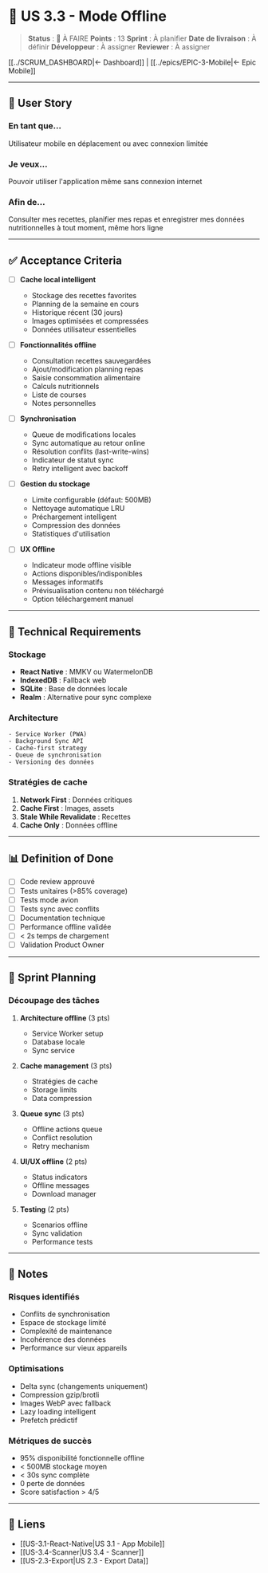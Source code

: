 # 🔌 US 3.3 - Mode Offline

> **Status** : 📝 À FAIRE
> **Points** : 13
> **Sprint** : À planifier
> **Date de livraison** : À définir
> **Développeur** : À assigner
> **Reviewer** : À assigner

[[../SCRUM_DASHBOARD|← Dashboard]] | [[../epics/EPIC-3-Mobile|← Epic Mobile]]

---

## 📝 User Story

### En tant que...
Utilisateur mobile en déplacement ou avec connexion limitée

### Je veux...
Pouvoir utiliser l'application même sans connexion internet

### Afin de...
Consulter mes recettes, planifier mes repas et enregistrer mes données nutritionnelles à tout moment, même hors ligne

---

## ✅ Acceptance Criteria

- [ ] **Cache local intelligent**
  - Stockage des recettes favorites
  - Planning de la semaine en cours
  - Historique récent (30 jours)
  - Images optimisées et compressées
  - Données utilisateur essentielles

- [ ] **Fonctionnalités offline**
  - Consultation recettes sauvegardées
  - Ajout/modification planning repas
  - Saisie consommation alimentaire
  - Calculs nutritionnels
  - Liste de courses
  - Notes personnelles

- [ ] **Synchronisation**
  - Queue de modifications locales
  - Sync automatique au retour online
  - Résolution conflits (last-write-wins)
  - Indicateur de statut sync
  - Retry intelligent avec backoff

- [ ] **Gestion du stockage**
  - Limite configurable (défaut: 500MB)
  - Nettoyage automatique LRU
  - Préchargement intelligent
  - Compression des données
  - Statistiques d'utilisation

- [ ] **UX Offline**
  - Indicateur mode offline visible
  - Actions disponibles/indisponibles
  - Messages informatifs
  - Prévisualisation contenu non téléchargé
  - Option téléchargement manuel

---

## 🔧 Technical Requirements

### Stockage
- **React Native** : MMKV ou WatermelonDB
- **IndexedDB** : Fallback web
- **SQLite** : Base de données locale
- **Realm** : Alternative pour sync complexe

### Architecture
```
- Service Worker (PWA)
- Background Sync API
- Cache-first strategy
- Queue de synchronisation
- Versioning des données
```

### Stratégies de cache
1. **Network First** : Données critiques
2. **Cache First** : Images, assets
3. **Stale While Revalidate** : Recettes
4. **Cache Only** : Données offline

---

## 📊 Definition of Done

- [ ] Code review approuvé
- [ ] Tests unitaires (>85% coverage)
- [ ] Tests mode avion
- [ ] Tests sync avec conflits
- [ ] Documentation technique
- [ ] Performance offline validée
- [ ] < 2s temps de chargement
- [ ] Validation Product Owner

---

## 🎯 Sprint Planning

### Découpage des tâches
1. **Architecture offline** (3 pts)
   - Service Worker setup
   - Database locale
   - Sync service

2. **Cache management** (3 pts)
   - Stratégies de cache
   - Storage limits
   - Data compression

3. **Queue sync** (3 pts)
   - Offline actions queue
   - Conflict resolution
   - Retry mechanism

4. **UI/UX offline** (2 pts)
   - Status indicators
   - Offline messages
   - Download manager

5. **Testing** (2 pts)
   - Scenarios offline
   - Sync validation
   - Performance tests

---

## 📝 Notes

### Risques identifiés
- Conflits de synchronisation
- Espace de stockage limité
- Complexité de maintenance
- Incohérence des données
- Performance sur vieux appareils

### Optimisations
- Delta sync (changements uniquement)
- Compression gzip/brotli
- Images WebP avec fallback
- Lazy loading intelligent
- Prefetch prédictif

### Métriques de succès
- 95% disponibilité fonctionnelle offline
- < 500MB stockage moyen
- < 30s sync complète
- 0 perte de données
- Score satisfaction > 4/5

---

## 🔗 Liens

- [[US-3.1-React-Native|US 3.1 - App Mobile]]
- [[US-3.4-Scanner|US 3.4 - Scanner]]
- [[US-2.3-Export|US 2.3 - Export Data]]
